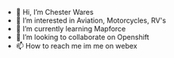 - 👋 Hi, I’m Chester Wares
- 👀 I’m interested in Aviation, Motorcycles, RV's
- 🌱 I’m currently learning Mapforce
- 💞️ I’m looking to collaborate on Openshift
- 📫 How to reach me im me on webex

<!---
c707555/c707555 is a ✨ special ✨ repository because its `README.md` (this file) appears on your GitHub profile.
You can click the Preview link to take a look at your changes.
--->

